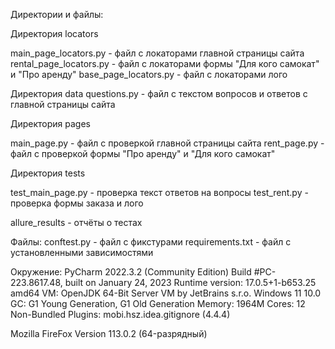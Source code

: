 Директории и файлы: 

Директория locators 

main_page_locators.py - файл с локаторами главной страницы сайта
rental_page_locators.py - файл с локаторами формы "Для кого самокат" и "Про аренду" 
base_page_locators.py - файл с локаторами лого

Директория data
questions.py - файл с текстом вопросов и ответов с главной страницы сайта

Директория pages 

main_page.py - файл с проверкой главной страницы сайта
rent_page.py - файл с проверкой формы "Про аренду" и "Для кого самокат"

Директория tests 

test_main_page.py - проверка текст ответов на вопросы
test_rent.py - проверка формы заказа и лого

allure_results - отчёты о тестах

Файлы:
conftest.py - файл с фикстурами
requirements.txt - файл с установленными зависимостями

Окружение:
PyCharm 2022.3.2 (Community Edition)
Build #PC-223.8617.48, built on January 24, 2023
Runtime version: 17.0.5+1-b653.25 amd64
VM: OpenJDK 64-Bit Server VM by JetBrains s.r.o.
Windows 11 10.0
GC: G1 Young Generation, G1 Old Generation
Memory: 1964M
Cores: 12
Non-Bundled Plugins:
mobi.hsz.idea.gitignore (4.4.4)

Mozilla FireFox Version 113.0.2 (64-разрядный)

